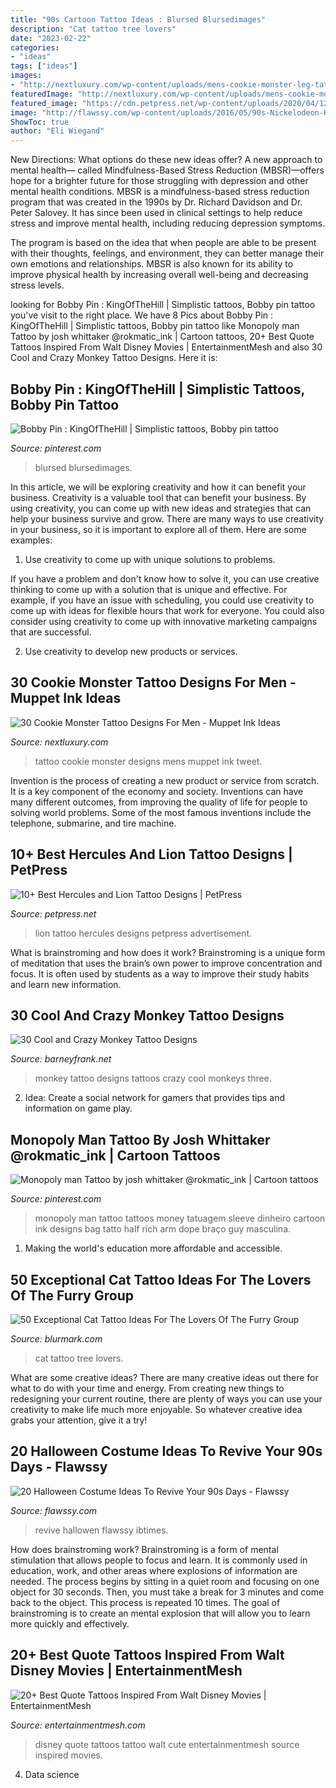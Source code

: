 ```yaml
---
title: "90s Cartoon Tattoo Ideas : Blursed Blursedimages"
description: "Cat tattoo tree lovers"
date: "2023-02-22"
categories:
- "ideas"
tags: ["ideas"]
images:
- "http://nextluxury.com/wp-content/uploads/mens-cookie-monster-leg-tattoo-design-ideas.jpg"
featuredImage: "http://nextluxury.com/wp-content/uploads/mens-cookie-monster-leg-tattoo-design-ideas.jpg"
featured_image: "https://cdn.petpress.net/wp-content/uploads/2020/04/12003029/hercules-lion-tattoo-scaled.jpg"
image: "http://flawssy.com/wp-content/uploads/2016/05/90s-Nickelodeon-Halloween-Costumes.jpg"
ShowToc: true
author: "Eli Wiegand"
---
```



New Directions: What options do these new ideas offer?
A new approach to mental health— called Mindfulness-Based Stress Reduction (MBSR)—offers hope for a brighter future for those struggling with depression and other mental health conditions.
MBSR is a mindfulness-based stress reduction program that was created in the 1990s by Dr. Richard Davidson and Dr. Peter Salovey. It has since been used in clinical settings to help reduce stress and improve mental health, including reducing depression symptoms.

The program is based on the idea that when people are able to be present with their thoughts, feelings, and environment, they can better manage their own emotions and relationships. MBSR is also known for its ability to improve physical health by increasing overall well-being and decreasing stress levels.

	

		
looking for Bobby Pin : KingOfTheHill | Simplistic tattoos, Bobby pin tattoo you've visit to the right place. We have 8 Pics about Bobby Pin : KingOfTheHill | Simplistic tattoos, Bobby pin tattoo like Monopoly man Tattoo by josh whittaker @rokmatic_ink | Cartoon tattoos, 20+ Best Quote Tattoos Inspired From Walt Disney Movies | EntertainmentMesh and also 30 Cool and Crazy Monkey Tattoo Designs. Here it is:
		
    
## Bobby Pin : KingOfTheHill | Simplistic Tattoos, Bobby Pin Tattoo

<img loading=lazy src="https://i.pinimg.com/736x/01/15/d4/0115d4ef2f09f6897b0c722200e6c234.jpg" onerror="this.onerror=null;this.src='https://tse3.mm.bing.net/th?id=OIP.34ZhpcRz39CF5LOUizaUWAHaJ4&amp;pid=15.1';" alt="Bobby Pin : KingOfTheHill | Simplistic tattoos, Bobby pin tattoo">

_Source: pinterest.com_

>blursed blursedimages. 

	

In this article, we will be exploring creativity and how it can benefit your business.
Creativity is a valuable tool that can benefit your business. By using creativity, you can come up with new ideas and strategies that can help your business survive and grow. There are many ways to use creativity in your business, so it is important to explore all of them. Here are some examples:
1. Use creativity to come up with unique solutions to problems.

If you have a problem and don't know how to solve it, you can use creative thinking to come up with a solution that is unique and effective. For example, if you have an issue with scheduling, you could use creativity to come up with ideas for flexible hours that work for everyone. You could also consider using creativity to come up with innovative marketing campaigns that are successful.

2. Use creativity to develop new products or services.

    
## 30 Cookie Monster Tattoo Designs For Men - Muppet Ink Ideas

<img loading=lazy src="http://nextluxury.com/wp-content/uploads/mens-cookie-monster-leg-tattoo-design-ideas.jpg" onerror="this.onerror=null;this.src='https://tse4.mm.bing.net/th?id=OIP.B-dQVPT_jjAYUGpKM2fizQHaKe&amp;pid=15.1';" alt="30 Cookie Monster Tattoo Designs For Men - Muppet Ink Ideas">

_Source: nextluxury.com_

>tattoo cookie monster designs mens muppet ink tweet. 

	

Invention is the process of creating a new product or service from scratch. It is a key component of the economy and society. Inventions can have many different outcomes, from improving the quality of life for people to solving world problems. Some of the most famous inventions include the telephone, submarine, and tire machine.

    
## 10+ Best Hercules And Lion Tattoo Designs | PetPress

<img loading=lazy src="https://cdn.petpress.net/wp-content/uploads/2020/04/12003029/hercules-lion-tattoo-scaled.jpg" onerror="this.onerror=null;this.src='https://tse1.mm.bing.net/th?id=OIP.FjZ2KTODUcuiNwxuDgNI6QHaLG&amp;pid=15.1';" alt="10+ Best Hercules and Lion Tattoo Designs | PetPress">

_Source: petpress.net_

>lion tattoo hercules designs petpress advertisement. 

	

What is brainstroming and how does it work?
Brainstroming is a unique form of meditation that uses the brain’s own power to improve concentration and focus. It is often used by students as a way to improve their study habits and learn new information.

    
## 30 Cool And Crazy Monkey Tattoo Designs

<img loading=lazy src="http://www.barneyfrank.net/wp-content/uploads/2014/01/baby-monkey-tattoos.jpg" onerror="this.onerror=null;this.src='https://tse3.mm.bing.net/th?id=OIP.BXL3fVKvr8SnBn1046hCPwHaJz&amp;pid=15.1';" alt="30 Cool and Crazy Monkey Tattoo Designs">

_Source: barneyfrank.net_

>monkey tattoo designs tattoos crazy cool monkeys three. 

	

2. Idea: Create a social network for gamers that provides tips and information on game play.

    
## Monopoly Man Tattoo By Josh Whittaker @rokmatic_ink | Cartoon Tattoos

<img loading=lazy src="https://i.pinimg.com/736x/fc/42/de/fc42de9d1b2022a13e516f5830d7ab8d.jpg" onerror="this.onerror=null;this.src='https://tse2.mm.bing.net/th?id=OIP.mDQP1QiFw01c8TWhXW-6vwHaJ3&amp;pid=15.1';" alt="Monopoly man Tattoo by josh whittaker @rokmatic_ink | Cartoon tattoos">

_Source: pinterest.com_

>monopoly man tattoo tattoos money tatuagem sleeve dinheiro cartoon ink designs bag tatto half rich arm dope braço guy masculina. 

	

1. Making the world's education more affordable and accessible. 

    
## 50 Exceptional Cat Tattoo Ideas For The Lovers Of The Furry Group

<img loading=lazy src="https://www.blurmark.com/wp-content/uploads/2017/06/Mind-Blowing-Little-Cat-On-Tree.jpg" onerror="this.onerror=null;this.src='https://tse1.mm.bing.net/th?id=OIP.eQN3JZaoVL5NpbcNODy2BAHaMY&amp;pid=15.1';" alt="50 Exceptional Cat Tattoo Ideas For The Lovers Of The Furry Group">

_Source: blurmark.com_

>cat tattoo tree lovers. 

	

What are some creative ideas?
There are many creative ideas out there for what to do with your time and energy. From creating new things to redesigning your current routine, there are plenty of ways you can use your creativity to make life much more enjoyable. So whatever creative idea grabs your attention, give it a try!

    
## 20 Halloween Costume Ideas To Revive Your 90s Days - Flawssy

<img loading=lazy src="http://flawssy.com/wp-content/uploads/2016/05/90s-Nickelodeon-Halloween-Costumes.jpg" onerror="this.onerror=null;this.src='https://tse2.mm.bing.net/th?id=OIP.eK-mCbgik53Hifpv3--pAgHaLG&amp;pid=15.1';" alt="20 Halloween Costume Ideas To Revive Your 90s Days - Flawssy">

_Source: flawssy.com_

>revive hallowen flawssy ibtimes. 

	

How does brainstroming work?
Brainstroming is a form of mental stimulation that allows people to focus and learn. It is commonly used in education, work, and other areas where explosions of information are needed. The process begins by sitting in a quiet room and focusing on one object for 30 seconds. Then, you must take a break for 3 minutes and come back to the object. This process is repeated 10 times. The goal of brainstroming is to create an mental explosion that will allow you to learn more quickly and effectively.

    
## 20+ Best Quote Tattoos Inspired From Walt Disney Movies | EntertainmentMesh

<img loading=lazy src="https://i2.wp.com/entertainmentmesh.com/wp-content/uploads/2015/06/Cute-Disney-quote-Tattoo.jpg" onerror="this.onerror=null;this.src='https://tse2.mm.bing.net/th?id=OIP.9EWKJ4G7iQsxcuyTPfUZRwHaJ4&amp;pid=15.1';" alt="20+ Best Quote Tattoos Inspired From Walt Disney Movies | EntertainmentMesh">

_Source: entertainmentmesh.com_

>disney quote tattoos tattoo walt cute entertainmentmesh source inspired movies. 

	

4. Data science 

